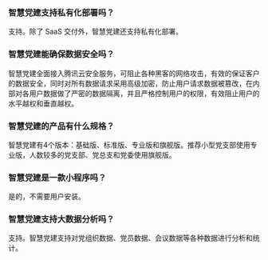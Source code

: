 ### 智慧党建支持私有化部署吗？
支持。除了 SaaS 交付外，智慧党建还支持私有化部署。
### 智慧党建能确保数据安全吗？
智慧党建全面接入腾讯云安全服务，可阻止各种黑客的网络攻击，有效的保证客户的数据安全，同时对所有数据请求采用高级加密，防止用户请求数据被篡改，在内部对各用户数据做了严密的数据隔离，并且严格控制用户的权限，有效阻止用户的水平越权和垂直越权。
### 智慧党建的产品有什么规格？
智慧党建有4个版本：基础版、标准版、专业版和旗舰版。推荐小型党支部使用专业版，人数较多的党支部、党总支和党委使用旗舰版。
### 智慧党建是一款小程序吗？
是的，不需要用户安装。
### 智慧党建支持大数据分析吗？
支持。智慧党建支持对党组织数据、党员数据、会议数据等各种数据进行分析和统计。
